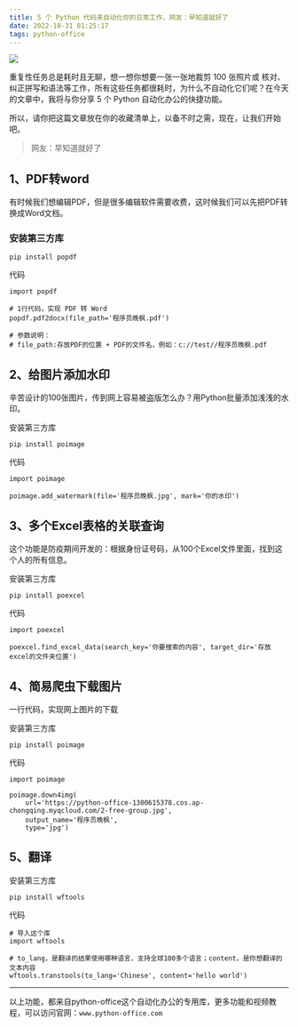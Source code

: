 ```yaml
---
title: 5 个 Python 代码来自动化你的日常工作，网友：早知道就好了
date: 2022-10-31 01:25:17
tags: python-office
---
```



![](https://article-1300615378.cos.ap-nanjing.myqcloud.com/5%E4%B8%AA%E6%9D%80%E6%89%8B%E7%BA%A7Python%E4%BB%A3%E7%A0%81%2F5ge.jpg)

重复性任务总是耗时且无聊，想一想你想要一张一张地裁剪 100 张照片或 核对、纠正拼写和语法等工作，所有这些任务都很耗时，为什么不自动化它们呢？在今天的文章中，我将与你分享 5 个 Python 自动化办公的快捷功能。

所以，请你把这篇文章放在你的收藏清单上，以备不时之需，现在，让我们开始吧。


> 网友：早知道就好了

## 1、PDF转word

有时候我们想编辑PDF，但是很多编辑软件需要收费，这时候我们可以先把PDF转换成Word文档。

### 安装第三方库
```
pip install popdf
```

代码

```
import popdf

# 1行代码，实现 PDF 转 Word
popdf.pdf2docx(file_path='程序员晚枫.pdf')

# 参数说明：
# file_path:存放PDF的位置 + PDF的文件名，例如：c://test//程序员晚枫.pdf
```

## 2、给图片添加水印

辛苦设计的100张图片，传到网上容易被盗版怎么办？用Python批量添加浅浅的水印。

安装第三方库
```
pip install poimage

```

代码
```
import poimage

poimage.add_watermark(file='程序员晚枫.jpg', mark='你的水印')
```


## 3、多个Excel表格的关联查询

这个功能是防疫期间开发的：根据身份证号码，从100个Excel文件里面，找到这个人的所有信息。

安装第三方库
```
pip install poexcel

```

代码
```
import poexcel

poexcel.find_excel_data(search_key='你要搜索的内容', target_dir='存放excel的文件夹位置')
```

## 4、简易爬虫下载图片

一行代码，实现网上图片的下载

安装第三方库
```
pip install poimage

```

代码
```
import poimage

poimage.down4img(
    url='https://python-office-1300615378.cos.ap-chongqing.myqcloud.com/2-free-group.jpg',
    output_name='程序员晚枫',
    type='jpg')
```

## 5、翻译

安装第三方库
```
pip install wftools

```

代码
```
# 导入这个库
import wftools  
  
# to_lang，是翻译的结果使用哪种语言，支持全球100多个语言；content，是你想翻译的文本内容
wftools.transtools(to_lang='Chinese', content='hello world')
```
---

以上功能，都来自python-office这个自动化办公的专用库，更多功能和视频教程，可以访问官网：``www.python-office.com``

